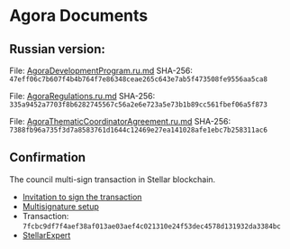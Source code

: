 # Agora Documents

## Russian version:

File: [AgoraDevelopmentProgram.ru.md](AgoraDevelopmentProgram.ru.md)
SHA-256: `47eff06c7b607f4b4b764f7e86348ceae265c643e7ab5f473508fe9556aa5ca8`

File: [AgoraRegulations.ru.md](AgoraRegulations.ru.md)
SHA-256: `335a9452a7703f8b6282745567c56a2e6e723a5e73b1b89cc561fbef06a5f873`

File: [AgoraThematicCoordinatorAgreement.ru.md](AgoraThematicCoordinatorAgreement.ru.md)
SHA-256: `7388fb96a735f3d7a8583761d1644c12469e27ea141028afe1ebc7b258311ac6`

## Confirmation

The council multi-sign transaction in Stellar blockchain.

- [Invitation to sign the transaction](https://t.me/c/2042260878/209)
- [Multisignature setup](https://eurmtl.me/sign_tools/7fcbc9df7f4aef38af013ae03aef4c021310e24f53dec4578d131932da3384bc)
- Transaction: `7fcbc9df7f4aef38af013ae03aef4c021310e24f53dec4578d131932da3384bc`
- [StellarExpert](https://stellar.expert/explorer/public/tx/7fcbc9df7f4aef38af013ae03aef4c021310e24f53dec4578d131932da3384bc)
  